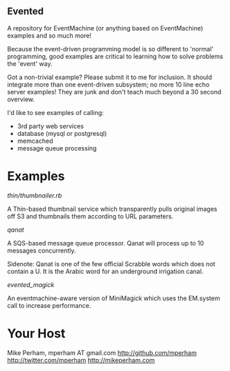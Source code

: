 Evented
-----------

A repository for EventMachine (or anything based on EventMachine) examples
and so much more!

Because the event-driven programming model is so different to 'normal' programming,
good examples are critical to learning how to solve problems the 'event' way.

Got a non-trivial example?  Please submit it to me for inclusion.  It should
integrate more than one event-driven subsystem; no more 10 line echo server 
examples!  They are junk and don't teach much beyond a 30 second overview.

I'd like to see examples of calling:

 - 3rd party web services
 - database (mysql or postgresql)
 - memcached
 - message queue processing

Examples
==========

*thin/thumbnailer.rb*

A Thin-based thumbnail service which transparently pulls original images off S3 and thumbnails them according to URL parameters.

*qanat*

A SQS-based message queue processor.  Qanat will process up to 10 messages concurrently.

Sidenote: Qanat is one of the few official Scrabble words which does
not contain a U.  It is the Arabic word for an underground irrigation canal.

*evented_magick*

An eventmachine-aware version of MiniMagick which uses the EM.system call to increase performance.

Your Host
=============

Mike Perham, mperham AT gmail.com
http://github.com/mperham
http://twitter.com/mperham
http://mikeperham.com

